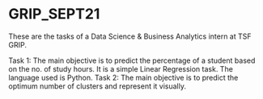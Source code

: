 # GRIP_SEPT21
These are the tasks of a Data Science &amp; Business Analytics intern at TSF GRIP.

Task 1: The main objective is to predict the percentage of a student based on the no. of study hours. It is a simple Linear Regression task. The language used is Python.
Task 2: The main objective is to predict the optimum number of clusters and represent it visually.


